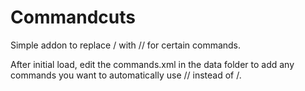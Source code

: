 # Commandcuts
 Simple addon to replace / with // for certain commands.

After initial load, edit the commands.xml in the data folder to add any commands you want to automatically use // instead of /.